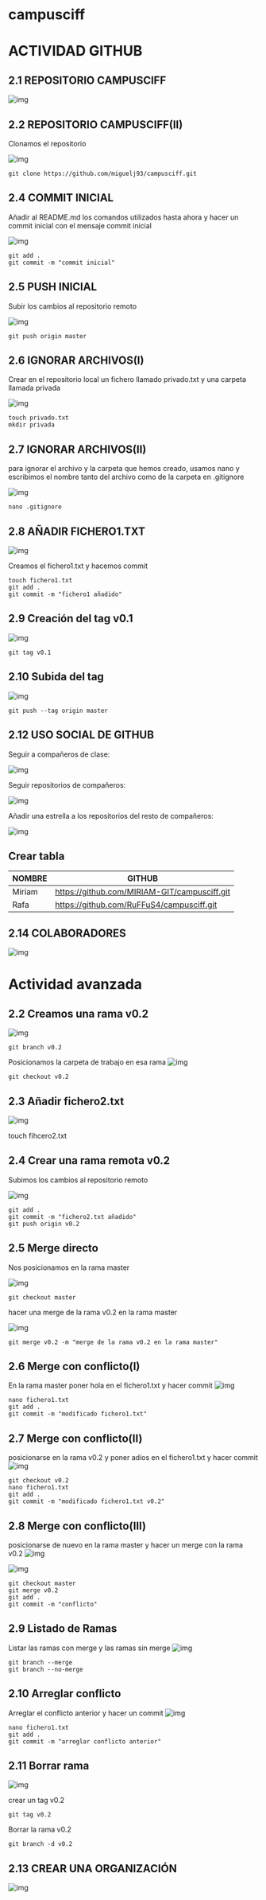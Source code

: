 # campusciff
# ACTIVIDAD GITHUB
## 2.1 REPOSITORIO CAMPUSCIFF
![img](http://imgfz.com/i/zExgPYt.png)

## 2.2 REPOSITORIO CAMPUSCIFF(II)
Clonamos el repositorio

![img](http://imgfz.com/i/y5npfcH.png)

	git clone https://github.com/miguelj93/campusciff.git

## 2.4 COMMIT INICIAL
Añadir al README.md los comandos utilizados hasta ahora y hacer un commit inicial con el 
mensaje commit inicial

![img](http://imgfz.com/i/4CjNcTR.png)

	git add .
	git commit -m "commit inicial"

## 2.5 PUSH INICIAL
Subir los cambios al repositorio remoto

![img](http://imgfz.com/i/pMARSjb.png)

	git push origin master
    
## 2.6 IGNORAR ARCHIVOS(I)
Crear en el repositorio local un fichero llamado privado.txt y una carpeta llamada 
privada

![img](http://imgfz.com/i/l90vkB7.png)

	touch privado.txt
	mkdir privada

## 2.7 IGNORAR ARCHIVOS(II)
para ignorar el archivo y la carpeta que hemos creado, usamos nano y
escribimos el nombre tanto del archivo como de la carpeta en .gitignore

![img](http://imgfz.com/i/IxgZQ0M.png)

	nano .gitignore
    
## 2.8 AÑADIR FICHERO1.TXT
![img](http://imgfz.com/i/UOHEiGJ.png)

Creamos el fichero1.txt y hacemos commit

	touch fichero1.txt
	git add .
	git commit -m "fichero1 añadido"

## 2.9 Creación del tag v0.1
![img](http://imgfz.com/i/oJqwAlm.png)

	git tag v0.1

## 2.10 Subida del tag
![img](http://imgfz.com/i/bdYH0Rq.png)

	git push --tag origin master
    
## 2.12 USO SOCIAL DE GITHUB
Seguir a compañeros de clase:

![img](http://imgfz.com/i/1x4wSjE.png)

Seguir repositorios de compañeros:

![img](http://imgfz.com/i/VqFlXk0.png)

Añadir una estrella a los repositorios del resto de compañeros:

![img](http://imgfz.com/i/9knUmd6.png)



## Crear tabla
| NOMBRE | GITHUB |
| -- | -- |
| Miriam | https://github.com/MIRIAM-GIT/campusciff.git |
| Rafa | https://github.com/RuFFuS4/campusciff.git |

## 2.14 COLABORADORES
![img](http://imgfz.com/i/9tfkrUn.png)


# Actividad avanzada

## 2.2 Creamos una rama v0.2
![img](http://imgfz.com/i/iUm1ROV.png)

	git branch v0.2

Posicionamos la carpeta de trabajo en esa rama
![img](http://imgfz.com/i/4QzlLy1.png)

	git checkout v0.2

## 2.3 Añadir fichero2.txt
![img](http://imgfz.com/i/0vYOJjA.png)

touch fihcero2.txt

## 2.4 Crear una rama remota v0.2
Subimos los cambios al repositorio remoto

![img](http://imgfz.com/i/wAGcYWt.png)

	git add .
	git commit -m "fichero2.txt añadido"
	git push origin v0.2

## 2.5 Merge directo
Nos posicionamos en la rama master

![img](https://i.imgur.com/roJxVuI.png)

	git checkout master
    
hacer una merge de la rama v0.2 en la rama master

![img](https://i.imgur.com/4wY8pKB.png)

	git merge v0.2 -m "merge de la rama v0.2 en la rama master"

## 2.6 Merge con conflicto(I)
En la rama master poner hola en el fichero1.txt y hacer commit
![img](https://i.imgur.com/NAMs0sg.png)

	nano fichero1.txt
	git add .
	git commit -m "modificado fichero1.txt"

## 2.7 Merge con conflicto(II)
posicionarse en la rama v0.2 y poner adios en el fichero1.txt y hacer commit
![img](https://i.imgur.com/edWkDUU.png)

	git checkout v0.2
	nano fichero1.txt
	git add .
	git commit -m "modificado fichero1.txt v0.2"


## 2.8 Merge con conflicto(III)
posicionarse de nuevo en la rama master y hacer un merge con la rama v0.2
![img](https://i.imgur.com/IiLsphE.png)

![img](https://i.imgur.com/luJj5Yo.png)

	git checkout master
	git merge v0.2
	git add .
	git commit -m "conflicto"

## 2.9 Listado de Ramas
Listar las ramas con merge y las ramas sin merge
![img](https://i.imgur.com/kOIVaWx.png)

	git branch --merge
	git branch --no-merge

## 2.10 Arreglar conflicto
Arreglar el conflicto anterior y hacer un commit
![img](https://i.imgur.com/L1FPWQs.png)

	nano fichero1.txt
	git add .
	git commit -m "arreglar conflicto anterior"

## 2.11 Borrar rama

![img](https://i.imgur.com/qfK27EL.png)

crear un tag v0.2

	git tag v0.2
    
Borrar la rama v0.2    

	git branch -d v0.2
    
## 2.13 CREAR UNA ORGANIZACIÓN
![img](https://i.imgur.com/pLS0OSY.png)



